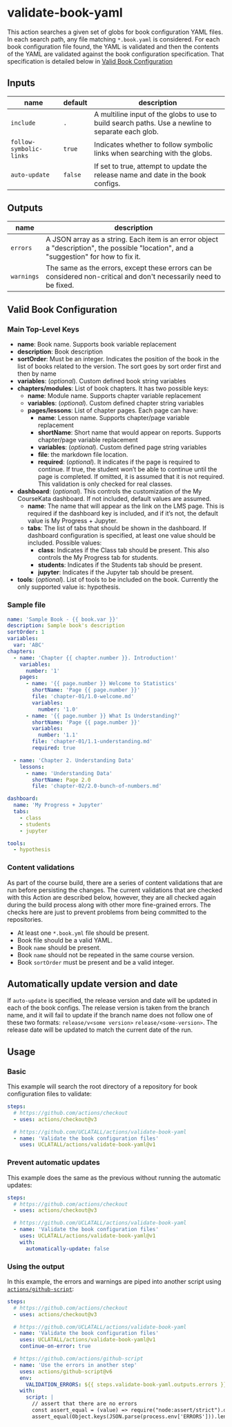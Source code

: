 # validate-book-yaml

This action searches a given set of globs for book configuration YAML files. In each search path, any file matching `*.book.yaml` is considered. For each book configuration file found, the YAML is validated and then the contents of the YAML are validated against the book configuration specification. That specification is detailed below in [Valid Book Configuration](#valid-book-configuration)

## Inputs

| name                    | default | description                                                                                       |
| ----------------------- | ------- | ------------------------------------------------------------------------------------------------- |
| `include`               | `.`     | A multiline input of the globs to use to build search paths. Use a newline to separate each glob. |
| `follow-symbolic-links` | `true`  | Indicates whether to follow symbolic links when searching with the globs.                         |
| `auto-update`           | `false` | If set to true, attempt to update the release name and date in the book configs.                  |

## Outputs

| name       | description                                                                                                                            |
| ---------- | -------------------------------------------------------------------------------------------------------------------------------------- |
| `errors`   | A JSON array as a string. Each item is an error object a "description", the possible "location", and a "suggestion" for how to fix it. |
| `warnings` | The same as the errors, except these errors can be considered non-critical and don't necessarily need to be fixed.                     |

## Valid Book Configuration

### Main Top-Level Keys

- **name**: Book name. Supports book variable replacement
- **description**: Book description
- **sortOrder**: Must be an integer. Indicates the position of the book in the list of books related to the version. The sort goes by sort order first and then by name
- **variables**: (_optional_). Custom defined book string variables
- **chapters/modules**: List of book chapters. It has two possible keys:
  - **name**: Module name. Supports chapter variable replacement
  - **variables**: (_optional_). Custom defined chapter string variables
  - **pages/lessons**: List of chapter pages. Each page can have:
    - **name**: Lesson name. Supports chapter/page variable replacement
    - **shortName**: Short name that would appear on reports. Supports chapter/page variable replacement
    - **variables**: (_optional_). Custom defined page string variables
    - **file**: the markdown file location.
    - **required**: (_optional_). It indicates if the page is required to continue. If true, the student won’t be able to continue until the page is completed. If omitted, it is assumed that it is not required. This validation is only checked for real classes.
- **dashboard**: (_optional_). This controls the customization of the My CourseKata dashboard. If not included, default values are assumed.
  - **name**: The name that will appear as the link on the LMS page. This is required if the dashboard key is included, and if it’s not, the default value is My Progress + Jupyter.
  - **tabs**: The list of tabs that should be shown in the dashboard. If dashboard configuration is specified, at least one value should be included. Possible values:
    - **class**: Indicates if the Class tab should be present. This also controls the My Progress tab for students.
    - **students**: Indicates if the Students tab should be present.
    - **jupyter**: Indicates if the Jupyter tab should be present.
- **tools**: (_optional_). List of tools to be included on the book. Currently the only supported value is: hypothesis.

### Sample file

```yaml
name: 'Sample Book - {{ book.var }}'
description: Sample book's description
sortOrder: 1
variables:
  var: 'ABC'
chapters:
  - name: 'Chapter {{ chapter.number }}. Introduction!'
    variables:
      number: '1'
    pages:
      - name: '{{ page.number }} Welcome to Statistics'
        shortName: 'Page {{ page.number }}'
        file: 'chapter-01/1.0-welcome.md'
        variables:
          number: '1.0'
      - name: '{{ page.number }} What Is Understanding?'
        shortName: 'Page {{ page.number }}'
        variables:
          number: '1.1'
        file: 'chapter-01/1.1-understanding.md'
        required: true

  - name: 'Chapter 2. Understanding Data'
    lessons:
      - name: 'Understanding Data'
        shortName: Page 2.0
        file: 'chapter-02/2.0-bunch-of-numbers.md'

dashboard:
  name: 'My Progress + Jupyter'
  tabs:
    - class
    - students
    - jupyter

tools:
  - hypothesis
```

### Content validations

As part of the course build, there are a series of content validations that are run before persisting the changes. The current validations that are checked with this Action are described below, however, they are all checked again during the build process along with other more fine-grained errors. The checks here are just to prevent problems from being committed to the repositories.

- At least one `*.book.yml` file should be present.
- Book file should be a valid YAML.
- Book `name` should be present.
- Book `name` should not be repeated in the same course version.
- Book `sortOrder` must be present and be a valid integer.

## Automatically update version and date

If `auto-update` is specified, the release version and date will be updated in each of the book configs. The release version is taken from the branch name, and it will fail to update if the branch name does not follow one of these two formats: `release/v<some version>` `release/<some-version>`. The release date will be updated to match the current date of the run.

## Usage

### Basic

This example will search the root directory of a repository for book configuration files to validate:

```yaml
steps:
  # https://github.com/actions/checkout
  - uses: actions/checkout@v3

  # https://github.com/UCLATALL/actions/validate-book-yaml
  - name: 'Validate the book configuration files'
    uses: UCLATALL/actions/validate-book-yaml@v1
```

### Prevent automatic updates

This example does the same as the previous without running the automatic updates:

```yaml
steps:
  # https://github.com/actions/checkout
  - uses: actions/checkout@v3

  # https://github.com/UCLATALL/actions/validate-book-yaml
  - name: 'Validate the book configuration files'
    uses: UCLATALL/actions/validate-book-yaml@v1
    with:
      automatically-update: false
```

### Using the output

In this example, the errors and warnings are piped into another script using [`actions/github-script`](https://github.com/actions/github-script):

```yaml
steps:
  # https://github.com/actions/checkout
  - uses: actions/checkout@v3

  # https://github.com/UCLATALL/actions/validate-book-yaml
  - name: 'Validate the book configuration files'
    uses: UCLATALL/actions/validate-book-yaml@v1
    continue-on-error: true

  # https://github.com/actions/github-script
  - name: 'Use the errors in another step'
    uses: actions/github-script@v6
    env:
      VALIDATION_ERRORS: ${{ steps.validate-book-yaml.outputs.errors }}
    with:
      script: |
        // assert that there are no errors
        const assert_equal = (value) => require("node:assert/strict").deepEqual(value, true)
        assert_equal(Object.keys(JSON.parse(process.env['ERRORS'])).length !== 0)
```
